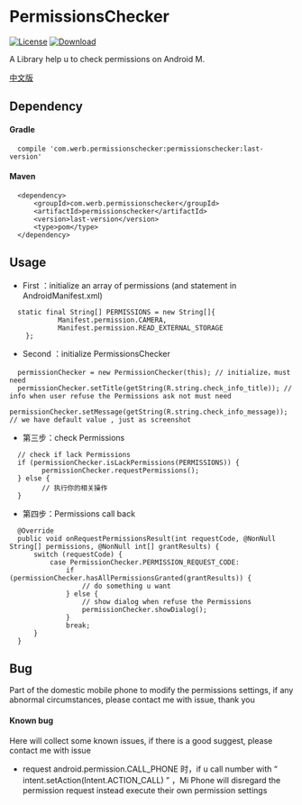 # PermissionsChecker

[![License](https://img.shields.io/badge/license-Apache%202-green.svg)](https://github.com/Werb/PermissionsCheckerSample/blob/master/LICENSE)
[![Download](https://api.bintray.com/packages/werbhelius/maven/permissionschecker/images/download.svg) ](https://bintray.com/werbhelius/maven/permissionschecker/_latestVersion)

A Library help u to check permissions on Android M.

[中文版](https://github.com/Werb/PermissionsCheckerSample/blob/master/README_ZH.md)

## Dependency

#### Gradle

```
  compile 'com.werb.permissionschecker:permissionschecker:last-version'
```

#### Maven

```
  <dependency>
      <groupId>com.werb.permissionschecker</groupId>
      <artifactId>permissionschecker</artifactId>
      <version>last-version</version>
      <type>pom</type>
  </dependency>
```

## Usage

* First ：initialize an array of permissions (and  statement in AndroidManifest.xml)

```
  static final String[] PERMISSIONS = new String[]{
            Manifest.permission.CAMERA,
            Manifest.permission.READ_EXTERNAL_STORAGE
    };
```

* Second ：initialize PermissionsChecker

```
  permissionChecker = new PermissionChecker(this); // initialize，must need
  permissionChecker.setTitle(getString(R.string.check_info_title)); // info when user refuse the Permissions ask not must need
  permissionChecker.setMessage(getString(R.string.check_info_message)); // we have default value , just as screenshot
```

* 第三步：check Permissions

```
  // check if lack Permissions
  if (permissionChecker.isLackPermissions(PERMISSIONS)) {
        permissionChecker.requestPermissions();
  } else {
        // 执行你的相关操作
  }
```

* 第四步：Permissions call back

```
  @Override
  public void onRequestPermissionsResult(int requestCode, @NonNull String[] permissions, @NonNull int[] grantResults) {
      switch (requestCode) {
          case PermissionChecker.PERMISSION_REQUEST_CODE:
              if (permissionChecker.hasAllPermissionsGranted(grantResults)) {
                  // do something u want
              } else {
                  // show dialog when refuse the Permissions
                  permissionChecker.showDialog();
              }
              break;
      }
  }
```

## Bug
Part of the domestic mobile phone to modify the permissions settings, if any abnormal circumstances, please contact me with issue, thank you
#### Known bug
Here will collect some known issues, if there is a good suggest, please contact me with issue

* request android.permission.CALL_PHONE 时，if u call number with “ intent.setAction(Intent.ACTION_CALL) ” ，Mi Phone will disregard the permission request instead execute their own permission settings
